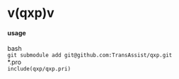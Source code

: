 # v(qxp)v
#### usage
bash  
`git submodule add git@github.com:TransAssist/qxp.git`  
*.pro  
`include(qxp/qxp.pri)`  
